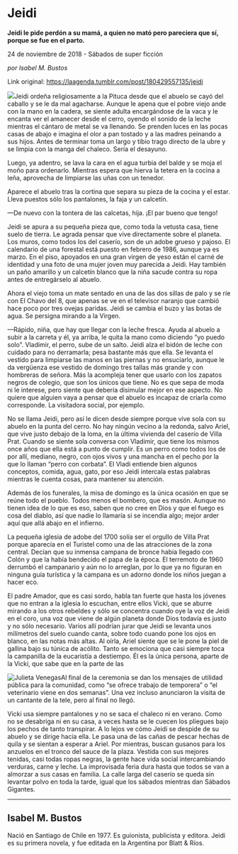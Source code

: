 # Jeidi

**Jeidi le pide perdón a su mamá, a quien no mató pero pareciera que sí, porque se fue en el parto.**

24 de noviembre de 2018 - Sábados de super ficción

_por Isabel M. Bustos_

Link original: https://laagenda.tumblr.com/post/180429557135/jeidi

![](https://64.media.tumblr.com/cf763af06849c6722f67810693ef0276/tumblr_inline_pipa42xsAl1t6q87u_500.jpg)Jeidi ordeña religiosamente a la Pituca desde que el abuelo se cayó del caballo y se le da mal agacharse. Aunque le apena que el pobre viejo ande con la mano en la cadera, se siente adulta encargándose de la vaca y le encanta ver el amanecer desde el cerro, oyendo el sonido de la leche mientras el cántaro de metal se va llenando. Se prenden luces en las pocas casas de abajo e imagina el olor a pan tostado y a las madres peinando a sus hijos. Antes de terminar toma un largo y tibio trago directo de la ubre y se limpia con la manga del chaleco. Sería el desayuno.

Luego, ya adentro, se lava la cara en el agua turbia del balde y se moja el moño para ordenarlo. Mientras espera que hierva la tetera en la cocina a leña, aprovecha de limpiarse las uñas con un tenedor.

Aparece el abuelo tras la cortina que separa su pieza de la cocina y el estar. Lleva puestos sólo los pantalones, la faja y un calcetín.

—De nuevo con la tontera de las calcetas, hija. ¡El par bueno que tengo!

Jeidi se apura a su pequeña pieza que, como toda la vetusta casa, tiene suelo de tierra. Le agrada pensar que vive directamente sobre el planeta. Los muros, como todos los del caserío, son de un adobe grueso y pajoso. El calendario de una forestal está puesto en febrero de 1986, aunque ya es marzo. En el piso, apoyados en una gran virgen de yeso están el carné de identidad y una foto de una mujer joven muy parecida a Jeidi. Hay también un paño amarillo y un calcetín blanco que la niña sacude contra su ropa antes de entregárselo al abuelo.

Ahora el viejo toma un mate sentado en una de las dos sillas de palo y se ríe con El Chavo del 8, que apenas se ve en el televisor naranjo que cambió hace poco por tres ovejas paridas. Jeidi se cambia el buzo y las botas de agua. Se persigna mirando a la Virgen.

—Rápido, niña, que hay que llegar con la leche fresca. Ayuda al abuelo a subir a la carreta y él, ya arriba, le quita la mano como diciendo “yo puedo solo”. Vladimir, el perro, sube de un salto. Jeidi alza el bidón de leche con cuidado para no derramarla; pesa bastante más que ella. Se levanta el vestido para limpiarse las manos en las piernas y no ensuciarlo, aunque le da vergüenza ese vestido de domingo tres tallas más grande y con hombreras de señora. Más la acompleja tener que usarlo con los zapatos negros de colegio, que son los únicos que tiene. No es que sepa de moda ni le interese, pero siente que debería disimular mejor en ese aspecto. No quiere que alguien vaya a pensar que el abuelo es incapaz de criarla como corresponde. La visitadora social, por ejemplo.

No se llama Jeidi, pero así le dicen desde siempre porque vive sola con su abuelo en la punta del cerro. No hay ningún vecino a la redonda, salvo Ariel, que vive justo debajo de la loma, en la última vivienda del caserío de Villa Prat. Cuando se siente sola conversa con Vladimir, que tiene los mismos once años que ella está a punto de cumplir. Es un perro como todos los de por allí, mediano, negro, con ojos vivos y una mancha en el pecho por la que lo llaman “perro con corbata”. El Vladi entiende bien algunos conceptos, comida, agua, gato, por eso Jeidi intercala estas palabras mientras le cuenta cosas, para mantener su atención.

Además de los funerales, la misa de domingo es la única ocasión en que se reúne todo el pueblo. Todos menos el bombero, que es masón. Aunque no tienen idea de lo que es eso, saben que no cree en Dios y que el fuego es cosa del diablo, así que nadie lo llamaría si se incendia algo; mejor arder aquí que allá abajo en el infierno.

La pequeña iglesia de adobe del 1700 solía ser el orgullo de Villa Prat porque aparecía en el Turistel como una de las atracciones de la zona central. Decían que su inmensa campana de bronce había llegado con Colón y que la había bendecido el papa de la época. El terremoto de 1960 derrumbó el campanario y aún no lo arreglan, por lo que ya no figuran en ninguna guía turística y la campana es un adorno donde los niños juegan a hacer eco.

El padre Amador, que es casi sordo, habla tan fuerte que hasta los jóvenes que no entran a la iglesia lo escuchan, entre ellos Vicki, que se aburre mirando a los otros rebeldes y sólo se concentra cuando oye la voz de Jeidi en el coro, una voz que viene de algún planeta donde Dios todavía es justo y no sólo necesario. Varios allí podrían jurar que Jeidi se levanta unos milímetros del suelo cuando canta, sobre todo cuando pone los ojos en blanco, en las notas más altas. Al oírla, Ariel siente que se le pone la piel de gallina bajo su túnica de acólito. Tanto se emociona que casi siempre toca la campanilla de la eucaristía a destiempo. Él es la única persona, aparte de la Vicki, que sabe que en la parte de las

![Julieta Venegas](https://64.media.tumblr.com/8e6e297bf532d11bfaccdd408fcbf7e7/tumblr_inline_pipa42y1Zm1t6q87u_250.jpg)Al final de la ceremonia se dan los mensajes de utilidad pública para la comunidad, como “se ofrece trabajo de temporera” o “el veterinario viene en dos semanas”. Una vez incluso anunciaron la visita de un cantante de la tele, pero al final no llegó.

Vicki usa siempre pantalones y no se saca el chaleco ni en verano. Como no se desabriga ni en su casa, a veces hasta se le cuecen los pliegues bajo los pechos de tanto transpirar. A lo lejos ve cómo Jeidi se despide de su abuelo y se dirige hacia ella. Le pasa una de las cañas de pescar hechas de quila y se sientan a esperar a Ariel. Por mientras, buscan gusanos para los anzuelos en el tronco del sauce de la plaza. Vestida con sus mejores tenidas, casi todas ropas negras, la gente hace vida social intercambiando verduras, carne y leche. La improvisada feria dura hasta que todos se van a almorzar a sus casas en familia. La calle larga del caserío se queda sin levantar polvo en toda la tarde, igual que los sábados mientras dan Sábados Gigantes.



---

 Isabel M. Bustos
-----------------

 Nació en Santiago de Chile en 1977. Es guionista, publicista y editora. Jeidi es su primera novela, y fue editada en la Argentina por Blatt & Ríos.

